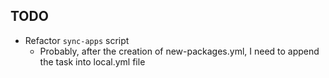 ## TODO

-   Refactor `sync-apps` script
    -   Probably, after the creation of new-packages.yml, I need to append the task into local.yml file
